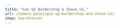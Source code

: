 ```yaml
---
title: "Gas Up Barbershop & Shave Co."
url: /somers-point/gas-up-barbershop-and-shave-co/
shop: hairdresser
---
```

